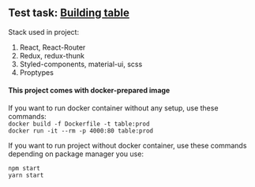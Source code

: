 ## Test task:  [Building table](https://github.com/fugr-ru/frontend-javascript-test)

Stack used in project:
1. React, React-Router
2. Redux, redux-thunk
3. Styled-components, material-ui, scss
4. Proptypes

#### This project comes with docker-prepared image
If you want to run docker container without any setup,  use these commands: <br/>
`docker build -f Dockerfile -t table:prod` <br/>
`docker run -it --rm -p 4000:80 table:prod`

If you want to run project without docker container, use these commands depending on package manager you use:


`npm start` <br/>
`yarn start`